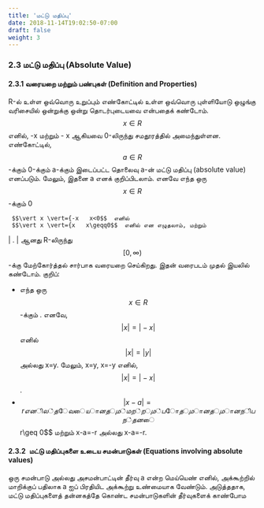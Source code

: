 ```yaml
---
title: 'மட்டு மதிப்பு'
date: 2018-11-14T19:02:50-07:00
draft: false
weight: 3
---
```



### 2.3 மட்டு மதிப்பு (Absolute Value)
#### 2.3.1 வரையறை மற்றும் பண்புகள் (Definition and Properties)
R-ல் உள்ள ஒவ்வொரு உறுப்பும் எண்கோட்டில் உள்ள ஒவ்வொரு புள்ளியோடு ஒழுங்கு வரிசையில்
ஒன்றுக்கு ஒன்று தொடர்புடையவை என்பதைக் கண்டோம். $$x \in R$$ எனில், -x மற்றும் - x ஆகியவை
0-லிருந்து சமதூரத்தில் அமைந்துள்ளன. எண்கோட்டில், $$a \in R$$-க்கும் 0-க்கும் a-க்கும் இடைப்பட்ட
தொலைவு a-ன் மட்டு மதிப்பு (absolute value) எனப்படும். மேலும், இதனை a எனக் குறிப்பிடலாம்.
எனவே எந்த ஒரு $$x \in R$$-க்கும் 0

     $$\vert x \vert={-x   x<0$$  எனில்
     $$\vert x \vert={x   x\geqq0$$  எனில் என எழுதலாம், மற்றும்
| . | ஆனது R-லிருந்து  $$[0,\infty)$$-க்கு மேற்கோர்த்தல் சார்பாக வரையறை செய்கிறது. இதன் வரைபடம்
முதல் இயலில் கண்டோம்.
குறிப்: 
* எந்த ஒரு $$x \in R$$-க்கும்  . எனவே, $$\vert x \vert=\vert -x\vert$$ எனில்  $$\vert x \vert=\vert y\vert$$அல்லது
x=y. மேலும், x=y, x=-y எனில், $$\vert x \vert=\vert -x\vert$$ .
* $$\vert x-a \vert=r எனில் தேவையானதும் மற்றும் போதுமானதுமான நிபந்தனை
$$r\geq 0$$ மற்றும் x-a=-r அல்லது x-a=-r.
#### 2.3.2 மட்டு மதிப்புகளை உடைய சமன்பாடுகள் (Equations involving absolute values)
ஒரு சமன்பாடு அல்லது அசமன்பாட்டின் தீர்வு a என்ற மெய்யெண் எனில், அக்கூற்றில் மாறிக்குப்
பதிலாக a ஐப் பிரதியிட அக்கூற்று உண்மையாக வேண்டும்.
அடுத்ததாக, மட்டு மதிப்புகளைத் தன்னகத்தே கொண்ட சமன்பாடுகளின் தீர்வுகளைக் காண்போம
